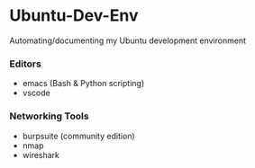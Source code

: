 # Ubuntu-Dev-Env

Automating/documenting my Ubuntu development environment

### Editors

- emacs (Bash & Python scripting)
- vscode

### Networking Tools
- burpsuite (community edition)
- nmap
- wireshark

